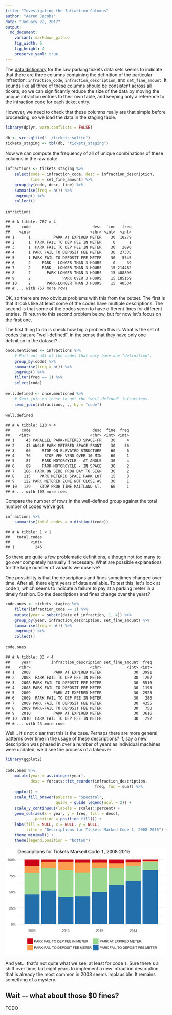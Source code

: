 ```yaml
---
title: "Investigating the Infraction Columns"
author: "Aaron Jacobs"
date: "January 22, 2017"
output:
  md_document:
    variant: markdown_github
    fig_width: 6
    fig_height: 4
    preserve_yaml: true
---
```


The [data dictionary](http://opendata.toronto.ca/revenue/parking/ticket/parking_tickets_readme.xls) for the raw parking tickets data sets seems to indicate that there are three columns containing the definition of the particular infraction: `infraction_code`, `infraction_description`, and `set_fine_amount`. It sounds like all three of these columns should be consistent across all tickets, so we can significantly reduce the size of the data by moving the unique infraction entries to their own table, and keeping only a reference to the infraction code for each ticket entry.

However, we need to check that these columns really are that simple before proceeding, so we load the data in the staging table.

``` r
library(dplyr, warn.conflicts = FALSE)

db <- src_sqlite("../tickets.sqlite")
tickets_staging <- tbl(db, "tickets_staging")
```

Now we can compute the frequency of all of unique combinations of these columns in the raw data:

``` r
infractions <- tickets_staging %>%
    select(code = infraction_code, desc = infraction_description,
           fine = set_fine_amount) %>%
    group_by(code, desc, fine) %>%
    summarise(freq = n()) %>%
    ungroup() %>%
    collect()

infractions
```

    ## # A tibble: 767 × 4
    ##     code                           desc  fine   freq
    ##    <int>                          <chr> <int>  <int>
    ## 1      1          PARK AT EXPIRED METER    30  18279
    ## 2      1  PARK FAIL TO DEP FEE IN METER     0      1
    ## 3      1  PARK FAIL TO DEP FEE IN METER    30   2890
    ## 4      1 PARK FAIL TO DEPOSIT FEE METER    30  27335
    ## 5      1 PARK-FAIL TO DEPOSIT FEE METER    30   5345
    ## 6      2     PARK - LONGER THAN 3 HOURS     0     39
    ## 7      2     PARK - LONGER THAN 3 HOURS    15 214482
    ## 8      2       PARK LONGER THAN 3 HOURS    15 488896
    ## 9      2              PARK OVER 3 HOURS    15 185159
    ## 10     2       PARK-LONGER THAN 3 HOURS    15  40534
    ## # ... with 757 more rows

OK, so there are two obvious problems with this from the outset. The first is that it looks like at least some of the codes have multiple descriptions. The second is that some of the codes seem to have different fines for different entries. I'll return to this second problem below, but for now let's focus on the first one.

The first thing to do is check how big a problem this is. What is the set of codes that are "well-defined", in the sense that they have only one definition in the dataset?

``` r
once.mentioned <- infractions %>%
    # Pull out all of the codes that only have one "definition".
    group_by(code) %>%
    summarise(freq = n()) %>%
    ungroup() %>%
    filter(freq == 1) %>%
    select(code)

well.defined <- once.mentioned %>%
    # Semi join on these to get the "well-defined" infractions.
    semi_join(infractions, ., by = "code")

well.defined
```

    ## # A tibble: 113 × 4
    ##     code                           desc  fine  freq
    ##    <int>                          <chr> <int> <int>
    ## 1     43 PARALLEL PARK-METERED SPACE-FR    30     4
    ## 2     45 ANGLE PARK-METERED SPACE-FRONT    30    36
    ## 3     66     STOP-ON ELEVATED STRUCTURE    60     6
    ## 4     76      STOP VEH VEND OVER 10 MIN    60     1
    ## 5     87     PARK MOTORCYCLE - AT ANGLE    30     4
    ## 6     89     PARK MOTORCYCLE - IN SPACE    30     2
    ## 7    106  PARK ON SIDE PROH DAY TO SIGN    30     2
    ## 8    115    PARK METERED SPACE PARK LOT    15     3
    ## 9    122 PARK METERED ZONE NOT CLOSE AS    30     1
    ## 10   129    STOP PROH TIME MAITLAND ST.    60     1
    ## # ... with 103 more rows

Compare the number of rows in the well-defined group against the total number of codes we've got:

``` r
infractions %>%
    summarise(total.codes = n_distinct(code))
```

    ## # A tibble: 1 × 1
    ##   total.codes
    ##         <int>
    ## 1         246

So there are quite a few problematic definitions, although not too many to go over completely manually if necessary. What are possible explanations for the large number of variants we observe?

One possibility is that the descriptions and fines sometimes changed over time. After all, there eight years of data available. To test this, let's look at code `1`, which seems to indicate a failure to pay at a parking meter in a timely fashion. Do the descriptions and fines change over the years?

``` r
code.ones <- tickets_staging %>%
    filter(infraction_code == 1) %>%
    mutate(year = substr(date_of_infraction, 1, 4)) %>%
    group_by(year, infraction_description, set_fine_amount) %>%
    summarise(freq = n()) %>%
    ungroup() %>%
    collect()

code.ones
```

    ## # A tibble: 33 × 4
    ##     year         infraction_description set_fine_amount  freq
    ##    <chr>                          <chr>           <int> <int>
    ## 1   2008          PARK AT EXPIRED METER              30  3991
    ## 2   2008  PARK FAIL TO DEP FEE IN METER              30  1207
    ## 3   2008 PARK FAIL TO DEPOSIT FEE METER              30  5516
    ## 4   2008 PARK-FAIL TO DEPOSIT FEE METER              30  1193
    ## 5   2009          PARK AT EXPIRED METER              30  2923
    ## 6   2009  PARK FAIL TO DEP FEE IN METER              30   286
    ## 7   2009 PARK FAIL TO DEPOSIT FEE METER              30  4355
    ## 8   2009 PARK-FAIL TO DEPOSIT FEE METER              30   750
    ## 9   2010          PARK AT EXPIRED METER              30  3616
    ## 10  2010  PARK FAIL TO DEP FEE IN METER              30   292
    ## # ... with 23 more rows

Well... it's not clear that this is the case. Perhaps there are more general patterns over time in the usage of these descriptions? If, say a new description was phased in over a number of years as individual machines were updated, we'd see the process of a takeover:

``` r
library(ggplot2)

code.ones %>%
    mutate(year = as.integer(year),
           desc = forcats::fct_reorder(infraction_description,
                                       freq, fun = sum)) %>%
    ggplot() +
    scale_fill_brewer(palette = "Spectral",
                      guide = guide_legend(ncol = 2)) +
    scale_y_continuous(labels = scales::percent) +
    geom_col(aes(x = year, y = freq, fill = desc),
             position = position_fill()) +
    labs(fill = NULL, x = NULL, y = NULL,
         title = "Descriptions for Tickets Marked Code 1, 2008-2015") +
    theme_minimal() +
    theme(legend.position = "bottom")
```

![](figures/infractions/more-code-one-1.png)

And yet... that's not quite what we see, at least for code `1`. Sure there's a shift over time, but eight years to implement a new infraction description that is already the most common in 2008 seems implausible. It remains something of a mystery.

Wait -- what about those $0 fines?
----------------------------------

TODO
